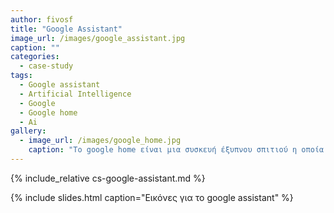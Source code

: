 ```yaml
---
author: fivosf
title: "Google Assistant"
image_url: /images/google_assistant.jpg
caption: ""
categories:
  - case-study
tags:
  - Google assistant
  - Artificial Intelligence
  - Google
  - Google home
  - Ai
gallery:
  - image_url: /images/google_home.jpg
    caption: "Το google home είναι μια συσκευή έξυπνου σπιτιού η οποία ενσωματώνει το google assistant"
---
```


{% include_relative cs-google-assistant.md %}

{% include slides.html caption="Εικόνες για το google assistant" %}
